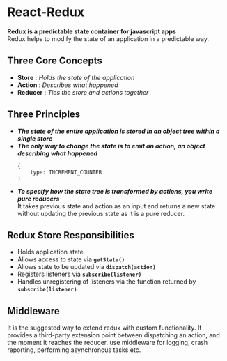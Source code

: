 # React-Redux

**Redux is a predictable state container for javascript apps** <br />
Redux helps to modify the state of an application in a predictable way.

## Three Core Concepts

- **Store** : _Holds the state of the application_
- **Action** : _Describes what happened_
- **Reducer** : _Ties the store and actions together_

## Three Principles

- ***The state of the entire application is stored in an object tree within a single store***
- ***The only way to change the state is to emit an action, an object describing what happened***
  ```
  {
      type: INCREMENT_COUNTER
  }
  ```
- ***To specify how the state tree is transformed by actions,  you write pure reducers*** <br />
It takes previous state and action as an input and returns a new state without updating the previous state as it is a pure reducer.

## Redux Store Responsibilities
- Holds application state
- Allows access to state via **`getState()`**
- Allows state to be updated via **`dispatch(action)`**
- Registers listeners via **`subscribe(listener)`**
- Handles unregistering of listeners via the function returned by **`subscribe(listener)`**

## Middleware
It is the suggested way to extend redux with custom functionality.
It provides a third-party extension point between dispatching an action, and the moment it reaches the reducer.
use middleware for logging, crash reporting, performing asynchronous tasks etc.

